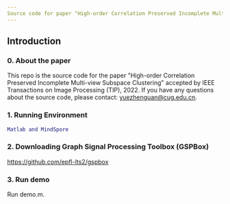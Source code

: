 ```yaml
---
Source code for paper "High-order Correlation Preserved Incomplete Multi-view Subspace Clustering"
---
```

## Introduction
### 0. About the paper
This repo is the source code for the paper "High-order Correlation Preserved Incomplete Multi-view Subspace Clustering" accepted by IEEE Transactions on Image Processing (TIP), 2022. If you have any questions about the source code, please contact: yuezhenguan@cug.edu.cn.

### 1. Running Environment
```matlab
Matlab and MindSpore
```
### 2. Downloading Graph Signal Processing Toolbox (GSPBox)

https://github.com/epfl-lts2/gspbox

### 3. Run demo

Run demo.m.
